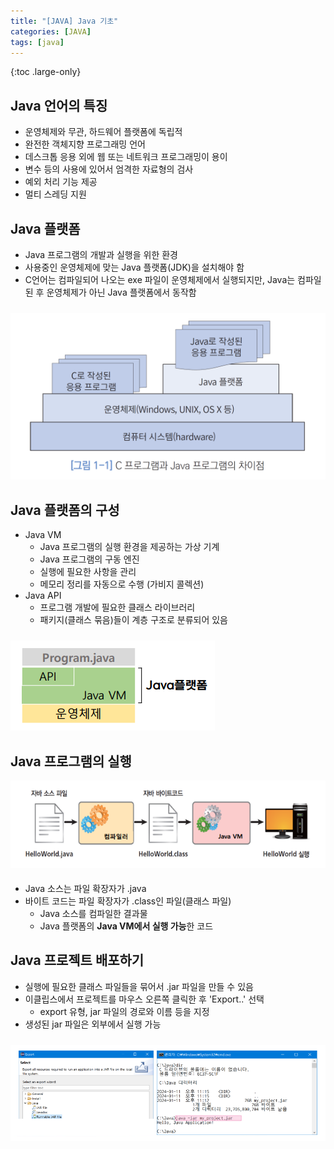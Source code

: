 ```yaml
---
title: "[JAVA] Java 기초"
categories: [JAVA]
tags: [java]
---
```


{:toc .large-only}

## Java 언어의 특징

- 운영체제와 무관, 하드웨어 플랫폼에 독립적
- 완전한 객체지향 프로그래밍 언어
- 데스크톱 응용 외에 웹 또는 네트워크 프로그래밍이 용이
- 변수 등의 사용에 있어서 엄격한 자료형의 검사
- 예외 처리 기능 제공
- 멀티 스레딩 지원

## Java 플랫폼

- Java 프로그램의 개발과 실행을 위한 환경
- 사용중인 운영체제에 맞는 Java 플랫폼(JDK)을 설치해야 함
- C언어는 컴파일되어 나오는 exe 파일이 운영체제에서 실행되지만, Java는 컴파일된 후 운영체제가 아닌 Java 플랫폼에서 동작함

<img src="../../assets/img/blog/2025-02-22-java-basic_01.png" style="margin-top:10px;">

## Java 플랫폼의 구성

- Java VM
  - Java 프로그램의 실행 환경을 제공하는 가상 기계
  - Java 프로그램의 구동 엔진
  - 실행에 필요한 사항을 관리
  - 메모리 정리를 자동으로 수행 (가비지 콜렉션)
- Java API
  - 프로그램 개발에 필요한 클래스 라이브러리
  - 패키지(클래스 묶음)들이 계층 구조로 분류되어 있음

<img src="../../assets/img/blog/2025-02-22-java-basic_02.png" style="margin-top:10px;">

## Java 프로그램의 실행

<img src="../../assets/img/blog/2025-02-22-java-basic_03.png" style="margin-bottom:5px;">

- Java 소스는 파일 확장자가 .java
- 바이트 코드는 파일 확장자가 .class인 파일(클래스 파일)
  - Java 소스를 컴파일한 결과물
  - Java 플랫폼의 **Java VM에서 실행 가능**한 코드

## Java 프로젝트 배포하기

- 실행에 필요한 클래스 파일들을 묶어서 .jar 파일을 만들 수 있음
- 이클립스에서 프로젝트를 마우스 오른쪽 클릭한 후 'Export..' 선택
  - export 유형, jar 파일의 경로와 이름 등을 지정
- 생성된 jar 파일은 외부에서 실행 가능

<img src="../../assets/img/blog/2025-02-22-java-basic_04.png" style="margin-top:10px;">
